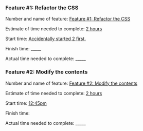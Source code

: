 ### Feature #1: Refactor the CSS 

Number and name of feature: <u>Feature #1: Refactor the CSS</u>

Estimate of time needed to complete: <u>2 hours</u>

Start time: <u>Accidentally started 2 first.</u>

Finish time: _____

Actual time needed to complete: _____



### Feature #2: Modify the contents

Number and name of feature: <u>Feature #2: Modify the contents</u>

Estimate of time needed to complete: <u>2 hours</u>

Start time: <u>12:45pm</u>

Finish time: <u>     </u>

Actual time needed to complete: _____